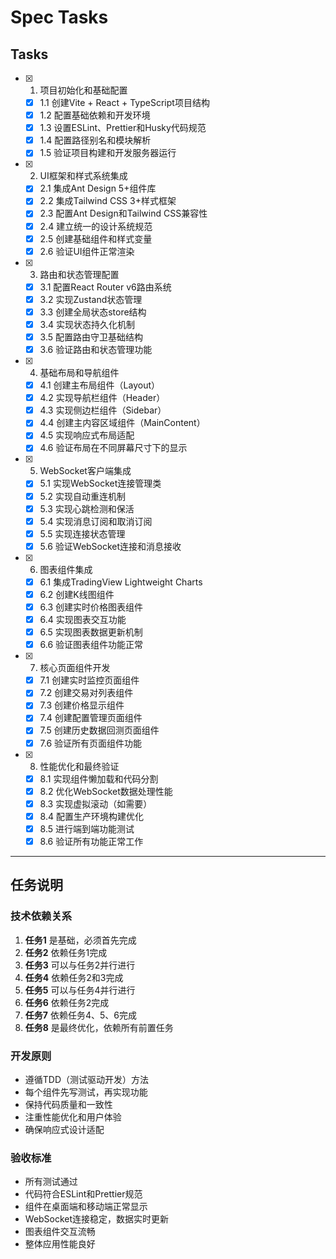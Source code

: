 # Spec Tasks

## Tasks

- [x] 1. 项目初始化和基础配置
  - [x] 1.1 创建Vite + React + TypeScript项目结构
  - [x] 1.2 配置基础依赖和开发环境
  - [x] 1.3 设置ESLint、Prettier和Husky代码规范
  - [x] 1.4 配置路径别名和模块解析
  - [x] 1.5 验证项目构建和开发服务器运行

- [x] 2. UI框架和样式系统集成
  - [x] 2.1 集成Ant Design 5+组件库
  - [x] 2.2 集成Tailwind CSS 3+样式框架
  - [x] 2.3 配置Ant Design和Tailwind CSS兼容性
  - [x] 2.4 建立统一的设计系统规范
  - [x] 2.5 创建基础组件和样式变量
  - [x] 2.6 验证UI组件正常渲染

- [x] 3. 路由和状态管理配置
  - [x] 3.1 配置React Router v6路由系统
  - [x] 3.2 实现Zustand状态管理
  - [x] 3.3 创建全局状态store结构
  - [x] 3.4 实现状态持久化机制
  - [x] 3.5 配置路由守卫基础结构
  - [x] 3.6 验证路由和状态管理功能

- [x] 4. 基础布局和导航组件
  - [x] 4.1 创建主布局组件（Layout）
  - [x] 4.2 实现导航栏组件（Header）
  - [x] 4.3 实现侧边栏组件（Sidebar）
  - [x] 4.4 创建主内容区域组件（MainContent）
  - [x] 4.5 实现响应式布局适配
  - [x] 4.6 验证布局在不同屏幕尺寸下的显示

- [x] 5. WebSocket客户端集成
  - [x] 5.1 实现WebSocket连接管理类
  - [x] 5.2 实现自动重连机制
  - [x] 5.3 实现心跳检测和保活
  - [x] 5.4 实现消息订阅和取消订阅
  - [x] 5.5 实现连接状态管理
  - [x] 5.6 验证WebSocket连接和消息接收

- [x] 6. 图表组件集成
  - [x] 6.1 集成TradingView Lightweight Charts
  - [x] 6.2 创建K线图组件
  - [x] 6.3 创建实时价格图表组件
  - [x] 6.4 实现图表交互功能
  - [x] 6.5 实现图表数据更新机制
  - [x] 6.6 验证图表组件功能正常

- [x] 7. 核心页面组件开发
  - [x] 7.1 创建实时监控页面组件
  - [x] 7.2 创建交易对列表组件
  - [x] 7.3 创建价格显示组件
  - [x] 7.4 创建配置管理页面组件
  - [x] 7.5 创建历史数据回测页面组件
  - [x] 7.6 验证所有页面组件功能

- [x] 8. 性能优化和最终验证
  - [x] 8.1 实现组件懒加载和代码分割
  - [x] 8.2 优化WebSocket数据处理性能
  - [x] 8.3 实现虚拟滚动（如需要）
  - [x] 8.4 配置生产环境构建优化
  - [x] 8.5 进行端到端功能测试
  - [x] 8.6 验证所有功能正常工作

---

## 任务说明

### 技术依赖关系
1. **任务1** 是基础，必须首先完成
2. **任务2** 依赖任务1完成
3. **任务3** 可以与任务2并行进行
4. **任务4** 依赖任务2和3完成
5. **任务5** 可以与任务4并行进行
6. **任务6** 依赖任务2完成
7. **任务7** 依赖任务4、5、6完成
8. **任务8** 是最终优化，依赖所有前置任务

### 开发原则
- 遵循TDD（测试驱动开发）方法
- 每个组件先写测试，再实现功能
- 保持代码质量和一致性
- 注重性能优化和用户体验
- 确保响应式设计适配

### 验收标准
- 所有测试通过
- 代码符合ESLint和Prettier规范
- 组件在桌面端和移动端正常显示
- WebSocket连接稳定，数据实时更新
- 图表组件交互流畅
- 整体应用性能良好
